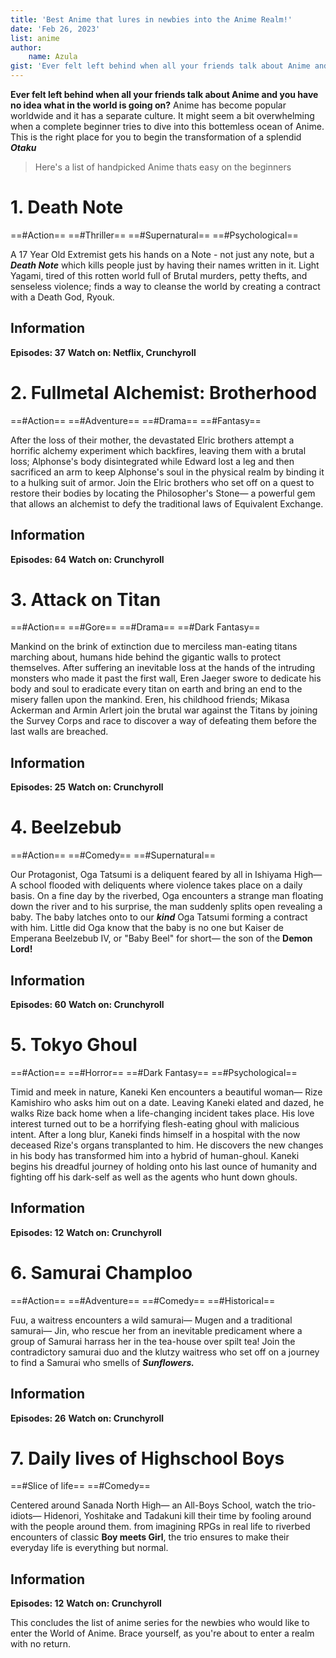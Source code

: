```yaml
---
title: 'Best Anime that lures in newbies into the Anime Realm!'
date: 'Feb 26, 2023'
list: anime
author:
    name: Azula
gist: 'Ever felt left behind when all your friends talk about Anime and you have no idea what in the world is going on? Anime has become popular worldwide and it has a separate culture. It might seem a bit overwhelming when a complete beginner tries to dive into this bottemless ocean of Anime. This is the right place for you to begin the transformation of a splendid Otaku.' 
---
```


**Ever felt left behind when all your friends talk about Anime and you have no idea what in the world is going on?** Anime has become popular worldwide and it has a separate culture. It might seem a bit overwhelming when a complete beginner tries to dive into this bottemless ocean of Anime. This is the right place for you to begin the transformation of a splendid ***Otaku***

> Here's a list of handpicked Anime thats easy on the beginners

# 1. Death Note
==#Action== ==#Thriller== ==#Supernatural== ==#Psychological==

A 17 Year Old Extremist gets his hands on a Note - not just any note, but a ***Death Note*** which kills people just by having their names written in it. Light Yagami, tired of this rotten world full of Brutal murders, petty thefts, and senseless violence; finds a way to cleanse the world by creating a contract with a Death God, Ryouk.

## Information
**Episodes: 37**
**Watch on: Netflix, Crunchyroll**

# 2. Fullmetal Alchemist: Brotherhood
==#Action== ==#Adventure== ==#Drama== ==#Fantasy==

After the loss of their mother, the devastated Elric brothers attempt a horrific alchemy experiment which backfires, leaving them with a brutal loss; Alphonse's body disintegrated while Edward lost a leg and then sacrificed an arm to keep Alphonse's soul in the physical realm by binding it to a hulking suit of armor. Join the Elric brothers who set off on a quest to restore their bodies by locating the Philosopher's Stone— a powerful gem that allows an alchemist to defy the traditional laws of Equivalent Exchange.

## Information
**Episodes: 64**
**Watch on: Crunchyroll**

# 3. Attack on Titan
==#Action== ==#Gore== ==#Drama== ==#Dark Fantasy==

Mankind on the brink of extinction due to merciless man-eating titans marching about, humans hide behind the gigantic walls to protect themselves. After suffering an inevitable loss at the hands of the intruding monsters who made it past the first wall, Eren Jaeger swore to dedicate his body and soul to eradicate every titan on earth and bring an end to the misery fallen upon the mankind. Eren, his childhood friends; Mikasa Ackerman and Armin Arlert join the brutal war against the Titans by joining the Survey Corps and race to discover a way of defeating them before the last walls are breached.

## Information
**Episodes: 25**
**Watch on: Crunchyroll**

# 4. Beelzebub
==#Action== ==#Comedy== ==#Supernatural==

Our Protagonist, Oga Tatsumi is a deliquent feared by all in Ishiyama High— A school flooded with deliquents where violence takes place on a daily basis. On a fine day by the riverbed, Oga encounters a strange man floating down the river and to his surprise, the man suddenly splits open revealing a baby. The baby latches onto to our ***kind*** Oga Tatsumi forming a contract with him. Little did Oga know that the baby is no one but Kaiser de Emperana Beelzebub IV, or "Baby Beel" for short— the son of the **Demon Lord!**

## Information
**Episodes: 60**
**Watch on: Crunchyroll**

# 5. Tokyo Ghoul
==#Action== ==#Horror== ==#Dark Fantasy== ==#Psychological==

Timid and meek in nature, Kaneki Ken encounters a beautiful woman— Rize Kamishiro who asks him out on a date. Leaving Kaneki elated and dazed, he walks Rize back home when a life-changing incident takes place. His love interest turned out to be a horrifying flesh-eating ghoul with malicious intent. After a long blur, Kaneki finds himself in a hospital with the now deceased Rize's organs transplanted to him. He discovers the new changes in his body has transformed him into a hybrid of human-ghoul. Kaneki begins his dreadful journey of holding onto his last ounce of humanity and fighting off his dark-self as well as the agents who hunt down ghouls. 

## Information
**Episodes: 12**
**Watch on: Crunchyroll**

# 6. Samurai Champloo
==#Action== ==#Adventure== ==#Comedy== ==#Historical==

Fuu, a waitress encounters a wild samurai— Mugen and a traditional samurai— Jin, who rescue her from an inevitable predicament where a group of Samurai harrass her in the tea-house over spilt tea! Join the contradictory samurai duo and the klutzy waitress who set off on a journey to find a Samurai who smells of ***Sunflowers.*** 

## Information
**Episodes: 26**
**Watch on: Crunchyroll**

# 7. Daily lives of Highschool Boys
==#Slice of life== ==#Comedy==

Centered around Sanada North High— an All-Boys School, watch the trio-idiots— Hidenori, Yoshitake and Tadakuni kill their time by fooling around with the people around them. from imagining RPGs in real life to riverbed encounters of classic **Boy meets Girl**, the trio ensures to make their everyday life is everything but normal. 

## Information
**Episodes: 12**
**Watch on: Crunchyroll**


This concludes the list of anime series for the newbies who would like to enter the World of Anime. Brace yourself, as you're about to enter a realm with no return.

